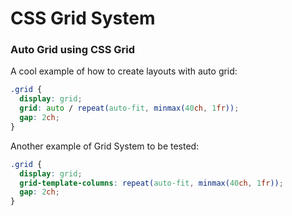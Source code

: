 # CSS Grid System

### Auto Grid using CSS Grid

A cool example of how to create layouts with auto grid:

```css
.grid {
  display: grid;
  grid: auto / repeat(auto-fit, minmax(40ch, 1fr));
  gap: 2ch;
}
```

Another example of Grid System to be tested:

```css
.grid {
  display: grid;
  grid-template-columns: repeat(auto-fit, minmax(40ch, 1fr));
  gap: 2ch;
}
```
